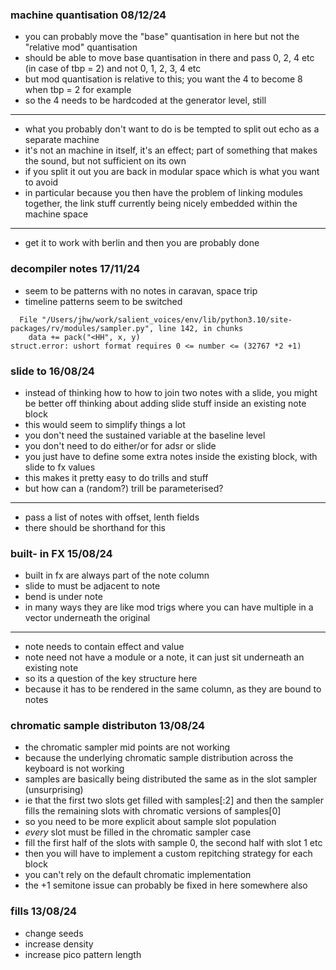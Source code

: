### machine quantisation 08/12/24

- you can probably move the "base" quantisation in here but not the "relative mod" quantisation
- should be able to move base quantisation in there and pass 0, 2, 4 etc (in case of tbp = 2) and not 0, 1, 2, 3, 4 etc
- but mod quantisation is relative to this; you want the 4 to become 8 when tbp = 2 for example
- so the 4 needs to be hardcoded at the generator level, still

---

- what you probably don't want to do is be tempted to split out echo as a separate machine
- it's not an machine in itself, it's an effect; part of something that makes the sound, but not sufficient on its own
- if you split it out you are back in modular space which is what you want to avoid
- in particular because you then have the problem of linking modules together, the link stuff currently being nicely embedded within the machine space

---

- get it to work with berlin and then you are probably done

### decompiler notes 17/11/24

- seem to be patterns with no notes in caravan, space trip
- timeline patterns seem to be switched

```
  File "/Users/jhw/work/salient_voices/env/lib/python3.10/site-packages/rv/modules/sampler.py", line 142, in chunks
    data += pack("<HH", x, y)
struct.error: ushort format requires 0 <= number <= (32767 *2 +1)
```

### slide to 16/08/24

- instead of thinking how to how to join two notes with a slide, you might be better off thinking about adding slide stuff inside an existing note block
- this would seem to simplify things a lot
- you don't need the sustained variable at the baseline level
- you don't need to do either/or for adsr or slide
- you just have to define some extra notes inside the existing block, with slide to fx values
- this makes it pretty easy to do trills and stuff 
- but how can a (random?) trill be parameterised?

--- 

- pass a list of notes with offset, lenth fields
- there should be shorthand for this

### built- in FX 15/08/24

- built in fx are always part of the note column
- slide to must be adjacent to note
- bend is under note
- in many ways they are like mod trigs where you can have multiple in a vector underneath the original

---

- note needs to contain effect and value
- note need not have a module or a note, it can just sit underneath an existing note
- so its a question of the key structure here
- because it has to be rendered in the same column, as they are bound to notes

### chromatic sample distributon 13/08/24

- the chromatic sampler mid points are not working
- because the underlying chromatic sample distribution across the keyboard is not working
- samples are basically being distributed  the same as in the slot sampler (unsurprising)
- ie that the first two slots get filled with samples[:2] and then the sampler fills the remaining slots with chromatic versions of samples[0]
- so you need to be more explicit about sample slot population
- *every* slot must be filled in the chromatic sampler case
- fill the first half of the slots with sample 0, the second half with slot 1 etc
- then you will have to implement a custom repitching strategy for each block
- you can't rely on the default chromatic implementation
- the +1 semitone issue can probably be fixed in here somewhere also

### fills 13/08/24

- change seeds
- increase density
- increase pico pattern length
